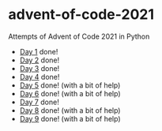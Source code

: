 # advent-of-code-2021
 Attempts of Advent of Code 2021 in Python

*  [Day 1](./day1/advent1.py) done!
*  [Day 2](./day2/advent2.py) done!
*  [Day 3](./day3/advent3.py) done!
*  [Day 4](./day4/advent4.py) done!
*  [Day 5](./day5/advent5.py) done! (with a bit of help)
*  [Day 6](./day6/advent6.py) done! (with a bit of help)
*  [Day 7](./day7/advent7.py) done!
*  [Day 8](./day8/advent8.py) done! (with a bit of help)
*  [Day 9](./day9/advent9.py) done! (with a bit of help)
